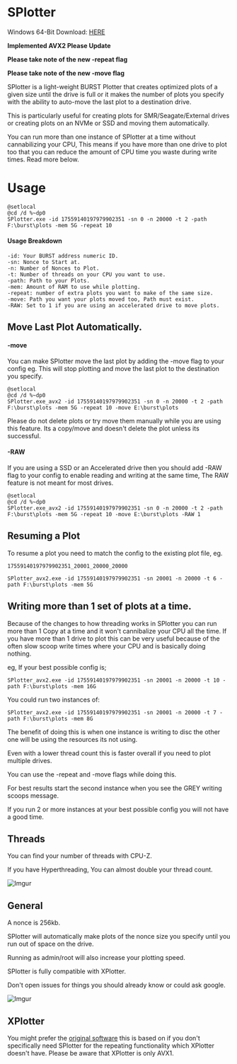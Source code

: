 # SPlotter

Windows 64-Bit Download: [HERE](https://github.com/SamuelNZ/SPlotter/releases/)

**Implemented AVX2 Please Update**

**Please take note of the new -repeat flag**

**Please take note of the new -move flag**


SPlotter is a light-weight BURST Plotter that creates optimized plots of a given size until the drive is full or it makes the number of plots you specify with the ability to auto-move the last plot to a destination drive.

This is particularly useful for creating plots for SMR/Seagate/External drives or creating plots on an NVMe or SSD and moving them automatically.

You can run more than one instance of SPlotter at a time without cannabilizing your CPU, This means if you have more than one drive to plot too that you can reduce the amount of CPU time you waste during write times. Read more below.



# Usage

```
@setlocal
@cd /d %~dp0 
SPlotter.exe -id 17559140197979902351 -sn 0 -n 20000 -t 2 -path F:\burst\plots -mem 5G -repeat 10
```

#### Usage Breakdown

```
-id: Your BURST address numeric ID.
-sn: Nonce to Start at.
-n: Number of Nonces to Plot.
-t: Number of threads on your CPU you want to use.
-path: Path to your Plots.
-mem: Amount of RAM to use while plotting.
-repeat: number of extra plots you want to make of the same size.
-move: Path you want your plots moved too, Path must exist.
-RAW: Set to 1 if you are using an accelerated drive to move plots.
```

## Move Last Plot Automatically.

#### -move

You can make SPlotter move the last plot by adding the -move flag to your config eg.
This will stop plotting and move the last plot to the destination you specify.

```
@setlocal
@cd /d %~dp0 
SPlotter.exe_avx2 -id 17559140197979902351 -sn 0 -n 20000 -t 2 -path F:\burst\plots -mem 5G -repeat 10 -move E:\burst\plots
```
Please do not delete plots or try move them manually while you are using this feature. 
Its a copy/move and doesn't delete the plot unless its successful.

#### -RAW

If you are using a SSD or an Accelerated drive then you should add -RAW flag to your config to enable reading and writing at the same time, The RAW feature is not meant for most drives.
```
@setlocal
@cd /d %~dp0 
SPlotter.exe_avx2 -id 17559140197979902351 -sn 0 -n 20000 -t 2 -path F:\burst\plots -mem 5G -repeat 10 -move E:\burst\plots -RAW 1
```


## Resuming a Plot

To resume a plot you need to match the config to the existing plot file, eg.

```
17559140197979902351_20001_20000_20000
```
```
SPlotter_avx2.exe -id 17559140197979902351 -sn 20001 -n 20000 -t 6 -path F:\burst\plots -mem 5G
```


## Writing more than 1 set of plots at a time.

Because of the changes to how threading works in SPlotter you can run more than 1 Copy at a time and it won't cannibalize your CPU all the time. If you have more than 1 drive to plot this can be very useful because of the often slow scoop write times where your CPU and is basically doing nothing.

eg, If your best possible config is;
```
SPlotter_avx2.exe -id 17559140197979902351 -sn 20001 -n 20000 -t 10 -path F:\burst\plots -mem 16G
```

You could run two instances of:
```
SPlotter_avx2.exe -id 17559140197979902351 -sn 20001 -n 20000 -t 7 -path F:\burst\plots -mem 8G
```

The benefit of doing this is when one instance is writing to disc the other one will be using the resources its not using.

Even with a lower thread count this is faster overall if you need to plot multiple drives.

You can use the -repeat and -move flags while doing this.

For best results start the second instance when you see the GREY writing scoops message.

If you run 2 or more instances at your best possible config you will not have a good time.

## Threads

You can find your number of threads with CPU-Z.

If you have Hyperthreading, You can almost double your thread count.

![Imgur](http://i.imgur.com/7PWoV97.png)


## General

A nonce is 256kb.

SPlotter will automatically make plots of the nonce size you specify until you run out of space on the drive.

Running as admin/root will also increase your plotting speed.

SPlotter is fully compatible with XPlotter.

Don't open issues for things you should already know or could ask google.


![Imgur](http://i.imgur.com/SC3rW92.png)


## XPlotter

You might prefer the [original software](https://github.com/Blagodarenko/XPlotter) this is based on if you don't specifically need SPlotter for the repeating functionality which XPlotter doesn't have. Please be aware that XPlotter is only AVX1.

